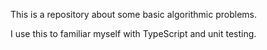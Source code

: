 This is a repository about some basic algorithmic problems.

I use this to familiar myself with TypeScript and unit testing.
